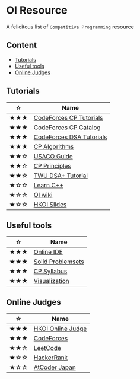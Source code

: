 # OI Resource
A felicitous list of `Competitive Programming` resource

## Content
- [Tutorials](#Tutorials)
- [Useful tools](#Useful-tools)
- [Online Judges](#Online-Judges)

## Tutorials
|☆|Name|
|-----|-----|
|★★★|[CodeForces CP Tutorials](https://codeforces.com/blog/entry/57282)
|★★★|[CodeForces CP Catalog](https://codeforces.com/catalog)|
|★★★|[CodeForces DSA Tutorials](https://codeforces.com/blog/entry/13529)|
|★★★|[CP Algorithms](https://cp-algorithms.com)|
|★★☆|[USACO Guide](https://usaco.guide)|
|★★☆|[CP Principles](https://www.csc.kth.se/~jsannemo/slask/main.pdf)|
|★★☆|[TWU DSA+ Tutorial](https://web.ntnu.edu.tw/~algo/)|
|★☆☆|[Learn C++](https://www.learncpp.com/)|
|★☆☆|[OI wiki](https://oi-wiki.org)|
|★☆☆|[HKOI Slides](https://hkoi.org/en/training-materials/2023/)|

## Useful tools
|☆|Name|
|-----|-----|
|★★★|[Online IDE](https://ide.judge0.com/)|
|★★★|[Solid Problemsets](https://cses.fi/problemset/)|
|★★★|[CP Syllabus]([A]Resource/Books/Syllabus.pdf)|
|★★★|[Visualization](https://visualgo.net/en)|

## Online Judges
|☆|Name|
|-----|-----|
|★★★|[HKOI Online Judge](https://judge.hkoi.org/)|
|★★★|[CodeForces](https://codeforces.com/problemset)|
|★★☆|[LeetCode](https://leetcode.com/problemset/)|
|★☆☆|[HackerRank](https://www.hackerrank.com/dashboard)|
|★☆☆|[AtCoder Japan](https://atcoder.jp/)|
